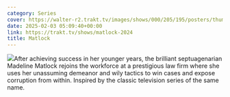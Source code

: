 ```yaml
---
category: Series
cover: https://walter-r2.trakt.tv/images/shows/000/205/195/posters/thumb/d858f16bcb.jpg.webp
date: 2025-02-03 05:09:40+00:00
link: https://trakt.tv/shows/matlock-2024
title: Matlock
---
```


![](https://walter-r2.trakt.tv/images/shows/000/205/195/fanarts/thumb/ba150c33d9.jpg)After achieving success in her younger years, the brilliant septuagenarian Madeline Matlock rejoins the workforce at a prestigious law firm where she uses her unassuming demeanor and wily tactics to win cases and expose corruption from within. Inspired by the classic television series of the same name.
